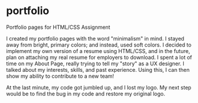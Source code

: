 # portfolio

Portfolio pages for HTML/CSS Assignment

I created my portfolio pages with the word "minimalism" in mind. I stayed away from bright, primary colors; and instead, used soft colors. 
I decided to implement my own version of a resume using HTML/CSS, and in the future, plan on attaching my real resume for employers to download.
I spent a lot of time on my About Page, really trying to tell my "story" as a UX designer. I talked about my interests, skills, and past experience. Using this, I can then show my ability to contribute to a new team!

At the last minute, my code got jumbled up, and I lost my logo. My next step would be to find the bug in my code and restore my original logo. 

